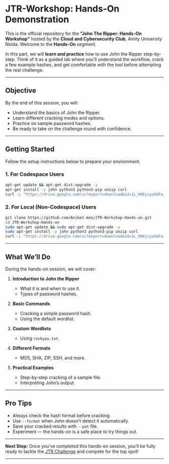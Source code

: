 # JTR-Workshop: Hands-On Demonstration


This is the official repository for the **"John The Ripper: Hands-On Workshop"** hosted by the **Cloud and Cybersecurity Club**, Amity University Noida. Welcome to the **Hands-On** segment.

In this part, we will **learn and practice** how to use John the Ripper step-by-step. Think of it as a guided lab where you’ll understand the workflow, crack a few example hashes, and get comfortable with the tool before attempting the real challenge.

---

##  Objective

By the end of this session, you will:

* Understand the basics of John the Ripper.
* Learn different cracking modes and options.
* Practice on sample password hashes.
* Be ready to take on the challenge round with confidence.

---

##  Getting Started

Follow the setup instructions below to prepare your environment.

### **1. For Codespace Users**

```bash
apt-get update && apt-get dist-upgrade -y
apt-get install -y john python3 python3-pip unzip curl
curl -L "https://drive.google.com/uc?export=download&id=1L_HO6jcysbGFaJP-QwV5Ao2lkymq4ssY" -o rockyou.txt
```

### **2. For Local (Non-Codespace) Users**

```bash
git clone https://github.com/Aniket-mon/JTR-Workshop-Hands-on.git
cd JTR-Workshop-Hands-on
sudo apt-get update && sudo apt-get dist-upgrade -y
sudo apt-get install -y john python3 python3-pip unzip curl
curl -L "https://drive.google.com/uc?export=download&id=1L_HO6jcysbGFaJP-QwV5Ao2lkymq4ssY" -o rockyou.txt
```

---

##  What We’ll Do

During the hands-on session, we will cover:

1. **Introduction to John the Ripper**

   * What it is and when to use it.
   * Types of password hashes.

2. **Basic Commands**

   * Cracking a simple password hash.
   * Using the default wordlist.

3. **Custom Wordlists**

   * Using `rockyou.txt`.

4. **Different Formats**

   * MD5, SHA, ZIP, SSH, and more.

5. **Practical Examples**

   * Step-by-step cracking of a sample file.
   * Interpreting John’s output.

---


##  Pro Tips

* Always check the hash format before cracking.
* Use `--format` when John doesn’t detect it automatically.
* Save your cracked results with `--pot` file.
* Experiment — the hands-on is a safe place to try things out.

---

**Next Step:**
Once you’ve completed this hands-on session, you’ll be fully ready to tackle the [JTR Challenge](https://github.com/Aniket-mon/JTR-Workshop) and compete for the top spot!

---
